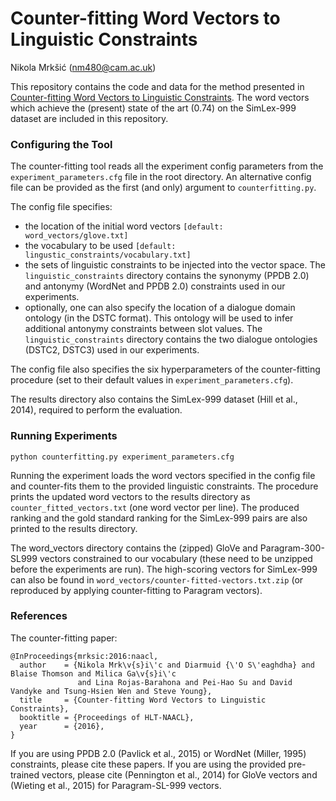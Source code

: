 # Counter-fitting Word Vectors to Linguistic Constraints
Nikola Mrkšić (nm480@cam.ac.uk)

This repository contains the code and data for the method presented in [Counter-fitting Word Vectors to Linguistic Constraints](https://arxiv.org/pdf/1603.00892.pdf). The word vectors which achieve the (present) state of the art (0.74) on the SimLex-999 dataset are included in this repository.


### Configuring the Tool

The counter-fitting tool reads all the experiment config parameters from the ```experiment_parameters.cfg``` file in the root directory. An alternative config file can be provided as the first (and only) argument to ```counterfitting.py```. 

The config file specifies:
* the location of the initial word vectors ```[default: word_vectors/glove.txt]```
* the vocabulary to be used ```[default: lingustic_constraints/vocabulary.txt]``` 
* the sets of linguistic constraints to be injected into the vector space. The ```linguistic_constraints``` directory contains the synonymy (PPDB 2.0) and antonymy (WordNet and PPDB 2.0) constraints used in our experiments. 
* optionally, one can also specify the location of a dialogue domain ontology (in the DSTC format). This ontology will be used to infer additional antonymy constraints between slot values. The ```linguistic_constraints``` directory contains the two dialogue ontologies (DSTC2, DSTC3) used in our experiments. 

The config file also specifies the six hyperparameters of the counter-fitting procedure (set to their default values in ```experiment_parameters.cfg```). 

The results directory also contains the SimLex-999 dataset (Hill et al., 2014), required to perform the evaluation. 


### Running Experiments

```python counterfitting.py experiment_parameters.cfg```

Running the experiment loads the word vectors specified in the config file and counter-fits them to the provided linguistic constraints. The procedure prints the updated word vectors to the results directory as ```counter_fitted_vectors.txt``` (one word vector per line). The produced ranking and the gold standard ranking for the SimLex-999 pairs are also printed to the results directory. 

The word_vectors directory contains the (zipped) GloVe and Paragram-300-SL999 vectors constrained to our vocabulary (these need to be unzipped before the experiments are run). The high-scoring vectors for SimLex-999 can also be found in ```word_vectors/counter-fitted-vectors.txt.zip``` (or reproduced by applying counter-fitting to Paragram vectors).


### References

The counter-fitting paper:
```
@InProceedings{mrksic:2016:naacl,
  author    = {Nikola Mrk\v{s}i\'c and Diarmuid {\'O S\'eaghdha} and Blaise Thomson and Milica Ga\v{s}i\'c 
  			   and Lina Rojas-Barahona and Pei-Hao Su and David Vandyke and Tsung-Hsien Wen and Steve Young},
  title     = {Counter-fitting Word Vectors to Linguistic Constraints},
  booktitle = {Proceedings of HLT-NAACL},
  year      = {2016},
}
```

If you are using PPDB 2.0 (Pavlick et al., 2015) or WordNet (Miller, 1995) constraints, please cite these papers. If you are using the provided pre-trained vectors, please cite (Pennington et al., 2014) for GloVe vectors and (Wieting et al., 2015) for Paragram-SL-999 vectors. 
